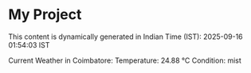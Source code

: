 # My Project

This content is dynamically generated in Indian Time (IST): 2025-09-16 01:54:03 IST


Current Weather in Coimbatore:
Temperature: 24.88 °C
Condition: mist
